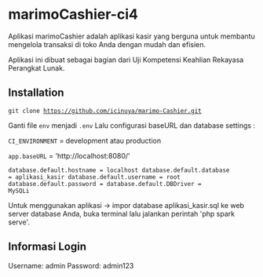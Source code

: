 # marimoCashier-ci4
Aplikasi marimoCashier adalah aplikasi kasir yang berguna untuk membantu mengelola transaksi di toko Anda dengan mudah dan efisien. 

Aplikasi ini dibuat sebagai bagian dari Uji Kompetensi Keahlian Rekayasa Perangkat Lunak. 

## Installation
<code>git clone https://github.com/icinuya/marimo-Cashier.git</code>

Ganti file <code>env</code> menjadi <code>.env</code>
Lalu configurasi baseURL dan database settings :

<code>CI_ENVIRONMENT</code> = development atau production

<code>app.baseURL</code> = 'http://localhost:8080/'

<code>database.default.hostname = localhost
database.default.database = aplikasi_kasir
database.default.username = root
database.default.password = 
database.default.DBDriver = MySQLi</code>

Untuk menggunakan aplikasi -> impor database aplikasi_kasir.sql ke web server database Anda, buka terminal lalu jalankan perintah 'php spark serve'. 

## Informasi Login

Username: admin
Password: admin123
